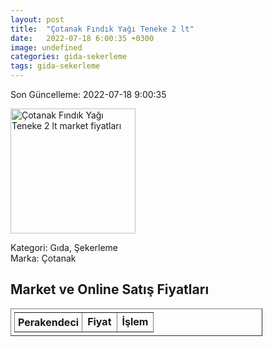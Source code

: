 ```yaml
---
layout: post
title:  "Çotanak Fındık Yağı Teneke 2 lt"
date:   2022-07-18 6:00:35 +0300
image: undefined
categories: gida-sekerleme
tags: gida-sekerleme
---
```


Son Güncelleme: 2022-07-18 9:00:35

<img src="undefined" width="200" alt="Çotanak Fındık Yağı Teneke 2 lt market fiyatları" />

Kategori: Gıda, Şekerleme
<br />
Marka: Çotanak

<h2>Market ve Online Satış Fiyatları</h2>

<table border="1" style="padding: 5px;width:80%;">
  <tr>
    <td style="padding: 5px;"><strong>Perakendeci</strong></td>
    <td><strong>Fiyat</strong></td>
    <td><strong>İşlem</strong></td>
  </tr>
  
</table>

